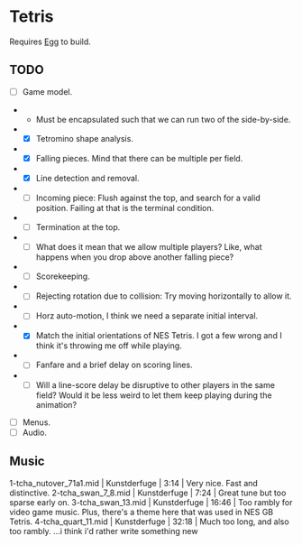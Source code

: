 # Tetris

Requires [Egg](https://github.com/aksommerville/egg) to build.

## TODO

- [ ] Game model.
- - Must be encapsulated such that we can run two of the side-by-side.
- - [x] Tetromino shape analysis.
- - [x] Falling pieces. Mind that there can be multiple per field.
- - [x] Line detection and removal.
- - [ ] Incoming piece: Flush against the top, and search for a valid position. Failing at that is the terminal condition.
- - [ ] Termination at the top.
- - [ ] What does it mean that we allow multiple players? Like, what happens when you drop above another falling piece?
- - [ ] Scorekeeping.
- - [ ] Rejecting rotation due to collision: Try moving horizontally to allow it.
- - [ ] Horz auto-motion, I think we need a separate initial interval.
- - [x] Match the initial orientations of NES Tetris. I got a few wrong and I think it's throwing me off while playing.
- - [ ] Fanfare and a brief delay on scoring lines.
- - [ ] Will a line-score delay be disruptive to other players in the same field? Would it be less weird to let them keep playing during the animation?
- [ ] Menus.
- [ ] Audio.

## Music

1-tcha_nutover_71a1.mid | Kunstderfuge | 3:14 | Very nice. Fast and distinctive.
2-tcha_swan_7_8.mid | Kunstderfuge | 7:24 | Great tune but too sparse early on.
3-tcha_swan_13.mid | Kunstderfuge | 16:46 | Too rambly for video game music. Plus, there's a theme here that was used in NES GB Tetris.
4-tcha_quart_11.mid | Kunstderfuge | 32:18 | Much too long, and also too rambly.
...i think i'd rather write something new

